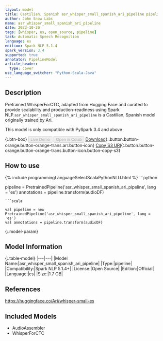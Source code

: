 ```yaml
---
layout: model
title: Castilian, Spanish asr_whisper_small_spanish_ari_pipeline pipeline WhisperForCTC from Ari
author: John Snow Labs
name: asr_whisper_small_spanish_ari_pipeline
date: 2023-10-20
tags: [whisper, es, open_source, pipeline]
task: Automatic Speech Recognition
language: es
edition: Spark NLP 5.1.4
spark_version: 3.4
supported: true
annotator: PipelineModel
article_header:
  type: cover
use_language_switcher: "Python-Scala-Java"
---
```


## Description

Pretrained WhisperForCTC, adapted from Hugging Face and curated to provide scalability and production-readiness using Spark NLP.`asr_whisper_small_spanish_ari_pipeline` is a Castilian, Spanish model originally trained by Ari.

This model is only compatible with PySpark 3.4 and above

{:.btn-box}
<button class="button button-orange" disabled>Live Demo</button>
<button class="button button-orange" disabled>Open in Colab</button>
[Download](https://s3.amazonaws.com/auxdata.johnsnowlabs.com/public/models/asr_whisper_small_spanish_ari_pipeline_es_5.1.4_3.4_1697768503168.zip){:.button.button-orange.button-orange-trans.arr.button-icon}
[Copy S3 URI](s3://auxdata.johnsnowlabs.com/public/models/asr_whisper_small_spanish_ari_pipeline_es_5.1.4_3.4_1697768503168.zip){:.button.button-orange.button-orange-trans.button-icon.button-copy-s3}

## How to use



<div class="tabs-box" markdown="1">
{% include programmingLanguageSelectScalaPythonNLU.html %}
```python

pipeline = PretrainedPipeline('asr_whisper_small_spanish_ari_pipeline', lang = 'es')
annotations =  pipeline.transform(audioDF)

```
```scala

val pipeline = new PretrainedPipeline('asr_whisper_small_spanish_ari_pipeline', lang = 'es')
val annotations = pipeline.transform(audioDF)

```
</div>

{:.model-param}
## Model Information

{:.table-model}
|---|---|
|Model Name:|asr_whisper_small_spanish_ari_pipeline|
|Type:|pipeline|
|Compatibility:|Spark NLP 5.1.4+|
|License:|Open Source|
|Edition:|Official|
|Language:|es|
|Size:|1.7 GB|

## References

https://huggingface.co/Ari/whisper-small-es

## Included Models

- AudioAssembler
- WhisperForCTC